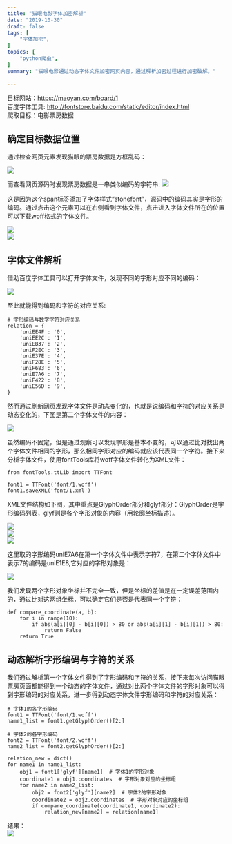 ```yaml
---
title: "猫眼电影字体加密解析"
date: "2019-10-30"
draft: false
tags: [
    "字体加密",
]
topics: [
    "python爬虫",
]
summary: "猫眼电影通过动态字体文件加密网页内容，通过解析加密过程进行加密破解。"

---
```


目标网站：https://maoyan.com/board/1 <br>
百度字体工具: http://fontstore.baidu.com/static/editor/index.html <br>
爬取目标：电影票房数据

## 确定目标数据位置
通过检查网页元素发现猫眼的票房数据是方框乱码：

![](/post/pics/7/7_1.png)
<br>

而查看网页源码时发现票房数据是一串类似编码的字符串:
![](/post/pics/7/7_2.png)
<br>

这是因为这个span标签添加了字体样式“stonefont”，源码中的编码其实是字形的编码。通过点击这个元素可以在右侧看到字体文件，点击进入字体文件所在的位置可以下载woff格式的字体文件。

![](/post/pics/7/7_3.png)
<br>
![](/post/pics/7/7_4.png)
<br>

## 字体文件解析
借助百度字体工具可以打开字体文件，发现不同的字形对应不同的编码：

![](/post/pics/7/7_5.png)
<br>

至此就能得到编码和字符的对应关系:
```
# 字形编码与数字字符对应关系
relation = {
    'uniEE4F': '0',
    'uniEE2C': '1',
    'uniEB37': '2',
    'uniF2EC': '3',
    'uniE37E': '4',
    'uniF28E': '5',
    'uniF683': '6',
    'uniE7A6': '7',
    'uniF422': '8',
    'uniE56D': '9',
}
```

然而通过刷新网页发现字体文件是动态变化的，也就是说编码和字符的对应关系是动态变化的，下图是第二个字体文件的内容：

![](/post/pics/7/7_6.png)
<br>

虽然编码不固定，但是通过观察可以发现字形是基本不变的，可以通过比对找出两个字体文件相同的字形，那么相同字形对应的编码就应该代表同一个字符。接下来分析字体文件，使用fontTools库将woff字体文件转化为XML文件：

```
from fontTools.ttLib import TTFont

font1 = TTFont('font/1.woff')
font1.saveXML('font/1.xml')
```

XML文件结构如下图，其中重点是GlyphOrder部分和glyf部分：GlyphOrder是字形编码列表，glyf则是各个字形对象的内容（用轮廓坐标描述）。

![](/post/pics/7/7_7.png)
<br>
![](/post/pics/7/7_8.png)
<br>
![](/post/pics/7/7_9.png)
<br>

这里取的字形编码uniE7A6在第一个字体文件中表示字符7，在第二个字体文件中表示7的编码是uniE1E8,它对应的字形对象是：

![](/post/pics/7/7_10.png)
<br>

我们发现两个字形对象坐标并不完全一致，但是坐标的差值是在一定误差范围内的，通过比对这两组坐标，可以确定它们是否是代表同一个字符：

```
def compare_coordinate(a, b):
    for i in range(10):
        if abs(a[i][0] - b[i][0]) > 80 or abs(a[i][1] - b[i][1]) > 80:
            return False
    return True
```

## 动态解析字形编码与字符的关系
我们通过解析第一个字体文件得到了字形编码和字符的关系，接下来每次访问猫眼票房页面都能得到一个动态的字体文件，通过对比两个字体文件的字形对象可以得到字形编码的对应关系，进一步得到动态字体文件字形编码和字符的对应关系：

```
# 字体1的各字形编码
font1 = TTFont('font/1.woff')
name1_list = font1.getGlyphOrder()[2:]

# 字体2的各字形编码
font2 = TTFont('font/2.woff')
name2_list = font2.getGlyphOrder()[2:]

relation_new = dict()
for name1 in name1_list:
    obj1 = font1['glyf'][name1]  # 字体1的字形对象
    coordinate1 = obj1.coordinates  # 字形对象对应的坐标组
    for name2 in name2_list:
        obj2 = font2['glyf'][name2]  # 字体2的字形对象
        coordinate2 = obj2.coordinates  # 字形对象对应的坐标组
        if compare_coordinate(coordinate1, coordinate2):
            relation_new[name2] = relation[name1]

```

结果：
<br>
![](/post/pics/7/7_11.png)
<br>

